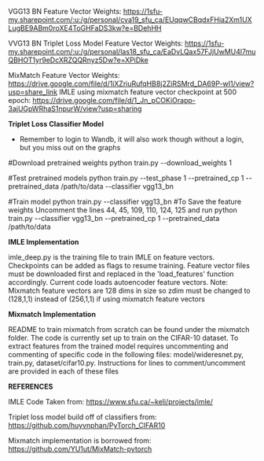 
VGG13 BN Feature Vector Weights: https://1sfu-my.sharepoint.com/:u:/g/personal/cva19_sfu_ca/EUqqwCBqdxFHia2Xm1UXLugBE9ABm0roXE4ToGHFaDS3kw?e=BDehHH

VVG13 BN Triplet Loss Model Feature Vector Weights: https://1sfu-my.sharepoint.com/:u:/g/personal/las18_sfu_ca/EaDvLQax57FJjUwMU4l7muQBHOT1yr9eDcXRZQQRnyz5Dw?e=XPiDke

MixMatch Feature Vector Weights: https://drive.google.com/file/d/1iXZriuRufqHB8j2ZiRSMrd_DA69P-wI1/view?usp=share_link
IMLE using mixmatch feature vector checkpoint at 500 epoch: https://drive.google.com/file/d/1_Jn_pCOKiOrapp-3ajUGpWRhaS1npurW/view?usp=sharing

**Triplet Loss Classifier Model**

- Remember to login to Wandb, it will also work though without a login, but you miss out on the graphs

#Download pretrained weights
python train.py --download_weights 1 

#Test pretrained models
python train.py --test_phase 1 --pretrained_cp 1 --pretrained_data /path/to/data --classifier vgg13_bn

#Train model
python train.py --classifier vgg13_bn
#To Save the feature weights
Uncomment the lines 44, 45, 109, 110, 124, 125 and run
python train.py --classifier vgg13_bn --pretrained_cp 1 --pretrained_data /path/to/data

**IMLE Implementation**

imle_deep.py is the training file to train IMLE on feature vectors. Checkpoints can be added as flags to resume training.
Feature vector files must be downloaded first and replaced in the 'load_features' function accordingly. Current code loads autoencoder feature vectors.
Note: Mixmatch feature vectors are 128 dims in size so zdim must be changed to (128,1,1) instead of (256,1,1) if using mixmatch feature vectors

**Mixmatch Implementation**

README to train mixmatch from scratch can be found under the mixmatch folder. The code is currently set up to train on the CIFAR-10 dataset. To extract features from the trained model requires uncommenting and commenting of specific code in the following files: model/wideresnet.py, train.py, dataset/cifar10.py. Instructions for lines to comment/uncomment are provided in each of these files

**REFERENCES**

IMLE Code Taken from: https://www.sfu.ca/~keli/projects/imle/

Triplet loss model build off of classifiers from: https://github.com/huyvnphan/PyTorch_CIFAR10

Mixmatch implementation is borrowed from: https://github.com/YU1ut/MixMatch-pytorch
